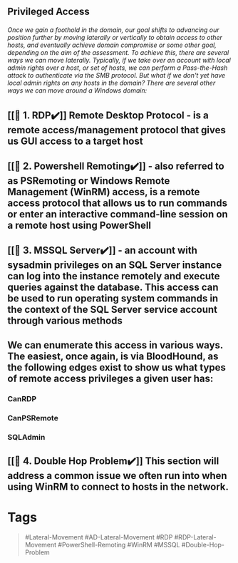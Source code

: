 ## Privileged Access
###### Once we gain a foothold in the domain, our goal shifts to advancing our position further by moving laterally or vertically to obtain access to other hosts, and eventually achieve domain compromise or some other goal, depending on the aim of the assessment. To achieve this, there are several ways we can move laterally. Typically, if we take over an account with local admin rights over a host, or set of hosts, we can perform a Pass-the-Hash attack to authenticate via the SMB protocol. But what if we don't yet have local admin rights on any hosts in the domain? There are several other ways we can move around a Windows domain:
## [[🔵 1. RDP✔️]] Remote Desktop Protocol - is a remote access/management protocol that gives us GUI access to a target host
## [[🔵 2. Powershell Remoting✔️]] - also referred to as PSRemoting or Windows Remote Management (WinRM) access, is a remote access protocol that allows us to run commands or enter an interactive command-line session on a remote host using PowerShell
## [[🔵 3. MSSQL Server✔️]] - an account with sysadmin privileges on an SQL Server instance can log into the instance remotely and execute queries against the database. This access can be used to run operating system commands in the context of the SQL Server service account through various methods
## We can enumerate this access in various ways. The easiest, once again, is via BloodHound, as the following edges exist to show us what types of remote access privileges a given user has:
### CanRDP
### CanPSRemote
### SQLAdmin
## [[🔵 4. Double Hop Problem✔️]] This section will address a common issue we often run into when using WinRM to connect to hosts in the network.
# Tags
>  #Lateral-Movement #AD-Lateral-Movement #RDP #RDP-Lateral-Movement #PowerShell-Remoting #WinRM #MSSQL #Double-Hop-Problem